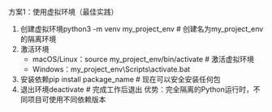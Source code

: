 方案1：使用虚拟环境（最佳实践）


1. 创建虚拟环境python3 -m venv my_project_env  # 创建名为my_project_env的隔离环境
2. 激活环境
    * macOS/Linux：source my_project_env/bin/activate  # 激活虚拟环境
    * Windows：my_project_env\Scripts\activate.bat
3. 安装依赖pip install package_name  # 现在可以安全安装任何包
4. 退出环境deactivate  # 完成工作后退出
优势：完全隔离的Python运行时，不同项目可使用不同依赖版本